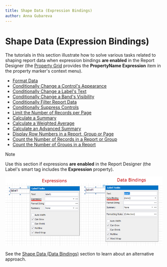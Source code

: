 ```yaml
---
title: Shape Data (Expression Bindings)
author: Anna Gubareva
---
```

# Shape Data (Expression Bindings)

The tutorials in this section illustrate how to solve various tasks related to shaping report data when expression bindings **are enabled** in the Report Designer (the [Property Grid](../report-designer-tools/ui-panels/property-grid.md) provides the **PropertyName Expression** item in the property marker's context menu).

* [Format Data](shape-data-expression-bindings/format-data.md)
* [Conditionally Change a Control's Appearance](shape-data-expression-bindings/conditionally-change-a-control-appearance.md)
* [Conditionally Change a Label's Text](shape-data-expression-bindings/conditionally-change-a-label-text.md)
* [Conditionally Change a Band's Visibility](shape-data-expression-bindings/conditionally-change-a-bands-visibility-expression-bindings.md)
* [Conditionally Filter Report Data](shape-data-expression-bindings/conditionally-filter-report-data.md)
* [Conditionally Suppress Controls](shape-data-expression-bindings/conditionally-supress-controls.md)
* [Limit the Number of Records per Page](shape-data-expression-bindings/limit-the-number-of-records-per-page.md)
* [Calculate a Summary](shape-data-expression-bindings/calculate-a-summary.md)
* [Calculate a Weighted Average](shape-data-expression-bindings/calculate-a-weighted-average.md)
* [Calculate an Advanced Summary](shape-data-expression-bindings/calculate-an-advanced-summary.md)
* [Display Row Numbers in a Report, Group or Page](shape-data-expression-bindings/display-row-numbers-in-a-report-group-or-page.md)
* [Count the Number of Records in a Report or Group](shape-data-expression-bindings/count-the-number-of-records-in-a-report-or-group.md)
* [Count the Number of Groups in a Report](shape-data-expression-bindings/count-the-number-of-groups-in-a-report.md)

> [!NOTE]
> Use this section if expressions **are enabled** in the Report Designer (the Label's smart tag includes the **Expression** property).
>
> ![](../../../../images/eurd-label-expression-binding-modes.png)
>
> See the [Shape Data (Data Bindings)](shape-data-data-bindings.md) section to learn about an alternative approach.
